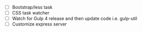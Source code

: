 - [ ] Bootstrap/less task
- [ ] CSS task watcher
- [ ] Watch for Gulp 4 release and then update code i.e. gulp-util
- [ ] Customize express server

